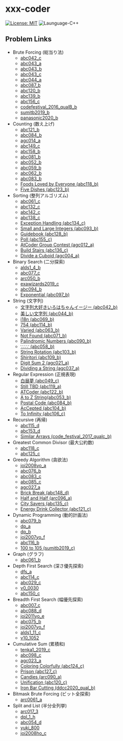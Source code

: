# xxx-coder

[![License: MIT](https://img.shields.io/badge/License-MIT-lightgrey.svg)](https://opensource.org/licenses/MIT)
![Launguage-C++](https://img.shields.io/badge/Language-C%2B%2B-orange)

## Problem Links

- Brute Forcing (総当り法)
  - [abc042_c](https://atcoder.jp/contests/abc042/tasks/arc058_a)
  - [abc043_a](https://atcoder.jp/contests/abc043/tasks/abc043_a)
  - [abc043_b](https://atcoder.jp/contests/abc043/tasks/abc043_b)
  - [abc043_c](https://atcoder.jp/contests/abc043/tasks/arc059_a)
  - [abc044_a](https://abc044.contest.atcoder.jp/tasks/abc044_a)
  - [abc087_b](https://atcoder.jp/contests/abc087/tasks/abc087_b)
  - [abc120_b](https://atcoder.jp/contests/abc120/tasks/abc120_b)
  - [abc139_b](https://atcoder.jp/contests/abc139/tasks/abc139_b)
  - [abc156_c](https://atcoder.jp/contests/abc156/tasks/abc156_c)
  - [codefestival_2016_qualB_b](https://atcoder.jp/contests/code-festival-2016-qualb/tasks/codefestival_2016_qualB_b)
  - [sumitb2019_b](https://atcoder.jp/contests/sumitrust2019/tasks/sumitb2019_b)
  - [panasonic2020_b](https://atcoder.jp/contests/panasonic2020/tasks/panasonic2020_b)
- Counting (数え上げ)
  - [abc121_b](https://atcoder.jp/contests/abc121/tasks/abc121_b)
  - [abc084_b](https://atcoder.jp/contests/abc074/tasks/abc074_b)
  - [agc014_a](https://atcoder.jp/contests/agc014/tasks/agc014_a)
  - [abc149_c](https://atcoder.jp/contests/abc149/tasks/abc149_c)
  - [abc158_b](https://atcoder.jp/contests/abc158/tasks/abc158_b)
  - [abc081_b](https://atcoder.jp/contests/abc081/tasks/abc081_b)
  - [abc052_b](https://atcoder.jp/contests/abc052/tasks/abc052_b)
  - [abc059_b](https://atcoder.jp/contests/abc059/tasks/abc059_b)
  - [abc062_b](https://atcoder.jp/contests/abc062/tasks/abc062_b)
  - [abc083_b](https://atcoder.jp/contests/abc083/tasks/abc083_b)
  - [Foods Loved by Everyone (abc118_b)](https://atcoder.jp/contests/abc118/tasks/abc118_b)
  - [Five Dishes (abc123_b)](https://atcoder.jp/contests/abc123/tasks/abc123_b)
- Sorting (整列アルゴリズム)
  - [abc061_c](https://atcoder.jp/contests/abc061/tasks/abc061_c)
  - [abc132_c](https://atcoder.jp/contests/abc132/tasks/abc132_c)
  - [abc142_c](https://atcoder.jp/contests/abc142/tasks/abc142_c)
  - [abc138_c](https://atcoder.jp/contests/abc138/tasks/abc138_c)
  - [Exception Handling (abc134_c)](https://atcoder.jp/contests/abc134/tasks/abc134_c)
  - [Small and Large Integers (abc093_b)](https://atcoder.jp/contests/abc093/tasks/abc093_b)
  - [Guidebook (abc128_b)](https://atcoder.jp/contests/abc128/tasks/abc128_b)
  - [Poll (abc155_c)](https://atcoder.jp/contests/abc155/tasks/abc155_c)
  - [AtCoder Group Contest (agc012_a)](https://atcoder.jp/contests/agc012/tasks/agc012_a)
  - [Build Stairs (abc136_c)](https://atcoder.jp/contests/abc136/tasks/abc136_c)
  - [Divide a Cuboid (agc004_a)](https://atcoder.jp/contests/agc004/tasks/agc004_a)
- Binary Search (二分探索)
  - [alds1_4_b](http://judge.u-aizu.ac.jp/onlinejudge/description.jsp?id=ALDS1_4_B&lang=jp)
  - [abc077_c](https://atcoder.jp/contests/abc077/tasks/arc084_a)
  - [arc050_b](https://atcoder.jp/contests/arc050/tasks/arc050_b)
  - [exawizards2019_c](https://atcoder.jp/contests/exawizards2019/tasks/exawizards2019_c)
  - [abc094_b](https://atcoder.jp/contests/abc094/tasks/abc094_b)
  - [Exponential (abc097_b)](https://atcoder.jp/contests/abc097/tasks/abc097_b)
- String (文字列)
  - [文字列大好きいろはちゃんイージー (abc042_b)](https://atcoder.jp/contests/abc042/tasks/abc042_b)
  - [美しい文字列 (abc044_b)](https://abc044.contest.atcoder.jp/tasks/abc044_b)
  - [i18n (abc069_b)](https://atcoder.jp/contests/abc069/tasks/abc069_b)
  - [754 (abc114_b)](https://atcoder.jp/contests/abc114/tasks/abc114_b)
  - [Varied (abc063_b)](https://atcoder.jp/contests/abc063/tasks/abc063_b)
  - [Not Found (abc071_b)](https://atcoder.jp/contests/abc071/tasks/abc071_b)
  - [Palindromic Numbers (abc090_b)](https://atcoder.jp/contests/abc090/tasks/abc090_b)
  - [∵∴∵ (abc058_b)](https://atcoder.jp/contests/abc058/tasks/abc058_b)
  - [String Rotation (abc103_b)](https://atcoder.jp/contests/abc103/tasks/abc103_b)
  - [Shiritori (abc109_b)](https://atcoder.jp/contests/abc109/tasks/abc109_b)
  - [Digit Sum 2 (agc021_a)](https://atcoder.jp/contests/agc021/tasks/agc021_a)
  - [Dividing a String (agc037_a)](https://atcoder.jp/contests/agc037/tasks/agc037_a)
- Regular Expression (正規表現)
  - [白昼夢 (abc049_c)](https://atcoder.jp/contests/abc049/tasks/arc065_a)
  - [Still TBD (abc119_a)](https://atcoder.jp/contests/abc119/tasks/abc119_a)
  - [ATCoder (abc122_b)](https://atcoder.jp/contests/abc122/tasks/abc122_b)
  - [A to Z String(abc053_b)](https://atcoder.jp/contests/abc053/tasks/abc053_b)
  - [Postal Code (abc084_b)](https://atcoder.jp/contests/abc084/tasks/abc084_b)
  - [AcCepted (abc104_b)](https://atcoder.jp/contests/abc104/tasks/abc104_b)
  - [To Infinity (abc106_c)](https://atcoder.jp/contests/abc106/tasks/abc106_c)
- Recursive (再帰)
  - [abc115_d](https://atcoder.jp/contests/abc115/tasks/abc115_d)
  - [abc153_d](https://atcoder.jp/contests/abc153/tasks/abc153_d)
  - [Similar Arrays (code_festival_2017_qualc_b)](https://atcoder.jp/contests/code-festival-2017-qualc/tasks/code_festival_2017_qualc_b)
- Greatest Common Divisor (最大公約数)
  - [abc118_c](https://atcoder.jp/contests/abc118/tasks/abc118_c)
  - [abc125_c](https://atcoder.jp/contests/abc125/tasks/abc125_c)
- Greedy Algorithm (貪欲法)
  - [joi2008yo_a](https://atcoder.jp/contests/joi2008yo/tasks/joi2008yo_a)
  - [abc076_b](https://atcoder.jp/contests/abc076/tasks/abc076_b)
  - [abc083_c](https://atcoder.jp/contests/abc083/tasks/arc088_a)
  - [abc085_c](https://atcoder.jp/contests/abc085/tasks/abc085_c)
  - [agc027_a](https://atcoder.jp/contests/agc027/tasks/agc027_a)
  - [Brick Break (abc148_d)](https://atcoder.jp/contests/abc148/tasks/abc148_d)
  - [Half and Half (arc096_a)](https://atcoder.jp/contests/abc095/tasks/arc096_a)
  - [City Savers (abc135_c)](https://atcoder.jp/contests/abc135/tasks/abc135_c)
  - [Energy Drink Collector (abc121_c)](https://atcoder.jp/contests/abc121/tasks/abc121_c)
- Dynamic Programming (動的計画法)
  - [abc079_b](https://atcoder.jp/contests/abc079/tasks/abc079_b)
  - [dp_a](https://atcoder.jp/contests/dp/tasks/dp_a)
  - [dp_b](https://atcoder.jp/contests/tdpc/tasks/tdpc_contest)
  - [joi2007yo_f](https://atcoder.jp/contests/joi2007yo/tasks/joi2007yo_f)
  - [abc116_b](https://atcoder.jp/contests/abc116/tasks/abc116_b)
  - [100 to 105 (sumitb2019_c)](https://atcoder.jp/contests/sumitrust2019/tasks/sumitb2019_c)
- Graph (グラフ)
  - [abc061_b](https://abc061.contest.atcoder.jp/tasks/abc061_b)
- Depth First Search (深さ優先探索)
  - [dfs_a](https://atc001.contest.atcoder.jp/tasks/dfs_a)
  - [abc114_c](https://atcoder.jp/contests/abc114/tasks/abc114_c)
  - [abc029_c](https://atcoder.jp/contests/abc029/tasks/abc029_c)
  - [v0_0030](http://judge.u-aizu.ac.jp/onlinejudge/description.jsp?id=0030)
  - [abc150_c](https://atcoder.jp/contests/abc150/tasks/abc150_c)
- Breadth First Search (幅優先探索)
  - [abc007_c](https://abc007.contest.atcoder.jp/tasks/abc007_3)
  - [abc088_d](https://abc088.contest.atcoder.jp/tasks/abc088_d)
  - [joi2011yo_e](https://atcoder.jp/contests/joi2011yo/tasks/joi2011yo_e)
  - [abc075_b](https://atcoder.jp/contests/abc075/tasks/abc075_b)
  - [joi2007yo_f](https://atcoder.jp/contests/joi2007yo/tasks/joi2007yo_f)
  - [alds1_11_c](http://judge.u-aizu.ac.jp/onlinejudge/description.jsp?id=ALDS1_11_C&lang=jp)
  - [v10_1052](http://judge.u-aizu.ac.jp/onlinejudge/description.jsp?id=1052&lang=jp)
- Cumulative Sum (累積和)
  - [tenka1_2019_c](https://atcoder.jp/contests/tenka1-2019-beginner/tasks/tenka1_2019_c)
  - [abc098_c](https://atcoder.jp/contests/abc098/tasks/arc098_a)
  - [agc023_a](https://atcoder.jp/contests/agc023/tasks/agc023_a)
  - [Coloring Colorfully (abc124_c)](https://atcoder.jp/contests/abc124/tasks/abc124_c)
  - [Prison (abc127_c)](https://atcoder.jp/contests/abc127/tasks/abc127_c)
  - [Candies (arc090_a)](https://atcoder.jp/contests/abc087/tasks/arc090_a)
  - [Unification (abc120_c)](https://atcoder.jp/contests/abc120/tasks/abc120_c)
  - [Iron Bar Cutting (ddcc2020_qual_b)](https://atcoder.jp/contests/ddcc2020-qual/tasks/ddcc2020_qual_b)
- Bitmask Brute Forcing (ビット全探索)
  - [arc0061_a](https://atcoder.jp/contests/abc045/tasks/arc061_a)
- Split and List (半分全列挙)
  - [arc017_3](https://arc017.contest.atcoder.jp/tasks/arc017_3)
  - [dpl_1_h](http://judge.u-aizu.ac.jp/onlinejudge/description.jsp?id=DPL_1_H&lang=jp)
  - [abc054_d](https://atcoder.jp/contests/abc054/tasks/abc054_d)
  - [yuki_800](https://yukicoder.me/problems/no/800)
  - [joi2008ho_c](https://atcoder.jp/contests/joi2008ho/tasks/joi2008ho_c)
